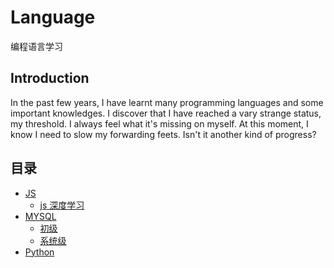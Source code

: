 # Language

编程语言学习

## Introduction

 In the past few years, I have learnt many programming languages and some important knowledges. I discover that I have reached a vary strange status, my threshold. I always feel what it's missing on myself. At this moment, I know I need to slow my forwarding feets. Isn't it another kind of progress?

## 目录

- [JS](JS)
  - [js 深度学习](JS/js深度学习.md)
- [MYSQL](MYSQL)
  - [初级](MYSQL/初级.md)
  - [系统级](MYSQL/系统级.md)
- [Python](Python)
